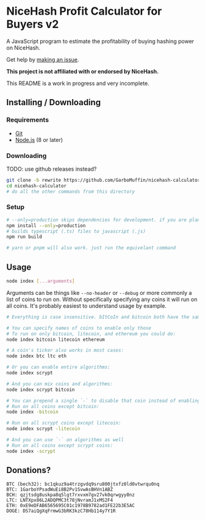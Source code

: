 # NiceHash Profit Calculator for Buyers v2

A JavaScript program to estimate the profitability of buying hashing power on NiceHash.

Get help by [making an issue](https://github.com/GarboMuffin/nicehash-calculator/issues/new).

**This project is not affiliated with or endorsed by NiceHash.**

This README is a work in progress and very incomplete.

## Installing / Downloading

### Requirements

- [Git](https://git-scm.com/)
- [Node.js](https://nodejs.org/en/) (8 or later)

### Downloading

TODO: use github releases instead?

```bash
git clone -b rewrite https://github.com/GarboMuffin/nicehash-calculator/
cd nicehash-calculator
# do all the other commands from this directory
```

### Setup

```bash
# --only=production skips dependencies for development. if you are planning to develop do not specify it or do a normal npm install later
npm install --only=production
# builds typescript (.ts) files to javascript (.js)
npm run build

# yarn or pnpm will also work. just run the equivelant command
```

## Usage

```bash
node index [...arguments]
```

Arguments can be things like `--no-header` or `--debug` or more commonly a list of coins to run on. Without specifically specifying any coins it will run on all coins. It's probably easiest to understand usage by example.

```bash
# Everything is case insensitive. bItCoIn and bitcoin both have the same effect

# You can specify names of coins to enable only those
# To run on only bitcoin, litecoin, and ethereum you could do:
node index bitcoin litecoin ethereum

# A coin's ticker also works in most cases:
node index btc ltc eth

# Or you can enable entire algorithms:
node index scrypt

# And you can mix coins and algorithms:
node index scrypt bitcoin

# You can prepend a single `-` to disable that coin instead of enabling it.
# Run on all coins except bitcoin:
node index -bitcoin

# Run on all scrypt coins except litecoin:
node index scrypt -litecoin

# And you can use `-` on algorithms as well
# Run on all coins except scrypt coins:
node index -scrypt
```

## Donations?

```
BTC (bech32): bc1qkuz9a4trzgvdq9sru800jtxfz0ld0vtwrqu0nq
BTC: 1GarboYPsadWuEi8B2Pv1SvwAsBHVn1ABZ
BCH: qzjtsdg8uskpa8q5lgt7rxvxm7gv27vk0qrwgyy0nz
LTC: LNTXpx86L2ADQPMC3t78jNvramJ1xMS2F4
ETH: 0xE9eDFAB6565695C01c1978B9782ad1FE22b3E5AC
DOGE: DS7aiQgXqFrmwG3bRK3kzC78Hb114y7Y1R
```
